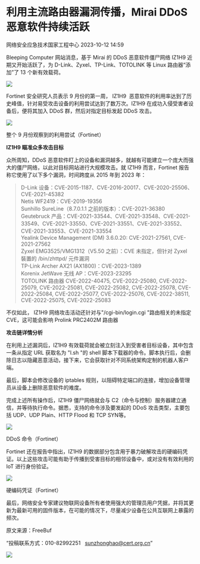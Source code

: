 #  利用主流路由器漏洞传播，Mirai DDoS 恶意软件持续活跃   
 网络安全应急技术国家工程中心   2023-10-12 14:59  
  
Bleeping Computer 网站消息，基于 Mirai 的 DDoS 恶意软件僵尸网络 IZ1H9 近期又开始活跃了，为 D-Link、Zyxel、TP-Link、TOTOLINK 等 Linux 路由器“添加”了 13 个新有效载荷。  
  
![](https://mmbiz.qpic.cn/mmbiz_jpg/qq5rfBadR3icJFYvSqb54N5LbfVEYPWC7PlxnicibYwv3GmZIACTuibBgibUAvPjbpWWD8PSRwG6b0VaAiarhkiceIUAg/640?wx_fmt=jpeg&tp=wxpic&wxfrom=5&wx_lazy=1&wx_co=1 "")  
  
Fortinet 安全研究人员表示 9 月份的第一周， IZ1H9  恶意软件的利用率达到了历史峰值，针对易受攻击设备的利用尝试达到了数万次。IZ1H9 在成功入侵受害者设备后，便将其加入 DDoS 群，然后对指定目标发起 DDoS 攻击。  
  
![](https://mmbiz.qpic.cn/mmbiz_jpg/qq5rfBadR3icJFYvSqb54N5LbfVEYPWC74Hu7jrOL51YuNdMLTKSiaMZHLQy9rdSe7jrQFLFw0NRKY24S92UaymQ/640?wx_fmt=jpeg&tp=wxpic&wxfrom=5&wx_lazy=1&wx_co=1 "")  
  
整个 9 月份观察到的利用尝试（Fortinet）  
  
**IZ1H9 瞄准众多攻击目标**  
  
众所周知，DDoS 恶意软件盯上的设备和漏洞越多，就越有可能建立一个庞大而强大的僵尸网络，以此对目标网站进行大规模攻击。就 IZ1H9 而言，Fortinet 报告称它使用了以下多个漏洞，时间跨度从 2015 年到 2023 年：  
> D-Link 设备：CVE-2015-1187、CVE-2016-20017、CVE-2020-25506、CVE-2021-45382  
> Netis WF2419：CVE-2019-19356  
> Sunhillo SureLine（8.7.0.1.1 之前的版本）：CVE-2021-36380  
> Geutebruck 产品：CVE-2021-33544、CVE-2021-33548、CVE-2021-33549、CVE-2021-33550、CVE-2021-33551、CVE-2021-33552、CVE-2021-33553、CVE-2021-33554  
> Yealink Device Management (DM) 3.6.0.20: CVE-2021-27561, CVE-2021-27562  
> Zyxel EMG3525/VMG1312（V5.50 之前）：CVE 未指定，但针对 Zyxel 裝置的 /bin/zhttpd/ 元件漏洞  
> TP-Link Archer AX21 (AX1800)：CVE-2023-1389  
> Korenix JetWave 无线 AP：CVE-2023-23295  
> TOTOLINK 路由器 CVE-2022-40475, CVE-2022-25080, CVE-2022-25079, CVE-2022-25081, CVE-2022-25082, CVE-2022-25078, CVE-2022-25084, CVE-2022-25077, CVE-2022-25076, CVE-2022-38511, CVE-2022-25075, CVE-2022-25083  
  
  
不仅如此， IZ1H9 网络攻击活动还针对与"/cgi-bin/login.cgi "路由相关的未指定 CVE，这可能会影响 Prolink PRC2402M 路由器  
  
**攻击链详情分析**  
  
在利用上述漏洞后，IZ1H9 有效载荷就会被立刻注入到受害者目标设备，其中包含一条从指定 URL 获取名为 "l.sh "的 shell 脚本下载器的命令。脚本执行后，会删除日志以隐藏恶意活动，接下来，它会获取针对不同系统架构定制的机器人客户端。  
  
最后，脚本会修改设备的 iptables 规则，以阻碍特定端口的连接，增加设备管理员从设备上删除恶意软件的难度。  
  
完成上述所有操作后，IZ1H9 僵尸网络就会与 C2（命令与控制）服务器建立通信，并等待执行命令。据悉，支持的命令涉及要发起的 DDoS 攻击类型，主要包括 UDP、UDP Plain、HTTP Flood 和 TCP SYN等。  
  
![](https://mmbiz.qpic.cn/mmbiz_jpg/qq5rfBadR3icJFYvSqb54N5LbfVEYPWC7AFYuHd6eYic7AhLp8SBiaWGMVr7Jc7nL77BkXAU70uEwwkOLawp6gsMA/640?wx_fmt=jpeg&tp=wxpic&wxfrom=5&wx_lazy=1&wx_co=1 "")  
  
DDoS 命令（Fortinet）  
  
Fortinet 还在报告中指出，IZ1H9 的数据部分包含用于暴力破解攻击的硬编码凭证。以上这些攻击可能有助于传播到受害目标的相邻设备中，或对没有有效利用的 IoT 进行身份验证。  
  
![](https://mmbiz.qpic.cn/mmbiz_jpg/GoUrACT176nHLTvu485eg8ApncqgZgTmVLh3vV1uH5XKhibZT7zGE6ktial1LEUpUia1FGFRaPz8Iuq3ibbf5Aec4Q/640?wx_fmt=jpeg "")  
  
硬编码凭证（Fortinet）  
  
最后，网络安全专家建议物联网设备所有者使用强大的管理员用户凭据，并将其更新为最新可用的固件版本，在可能的情况下，尽量减少设备在公共互联网上暴露的频次。  
  
  
  
原文来源：FreeBuf  
  
“投稿联系方式：010-82992251   sunzhonghao@cert.org.cn”  
  
![](https://mmbiz.qpic.cn/mmbiz_jpg/GoUrACT176n1NvL0JsVSB8lNDX2FCGZjW0HGfDVnFao65ic4fx6Rv4qylYEAbia4AU3V2Zz801UlicBcLeZ6gS6tg/640?wx_fmt=jpeg&wxfrom=5&wx_lazy=1&wx_co=1 "")  
  
  
